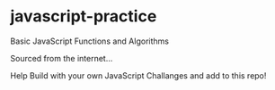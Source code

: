# javascript-practice

Basic JavaScript Functions and Algorithms

Sourced from the internet...

Help Build with your own JavaScript Challanges and add to this repo!
